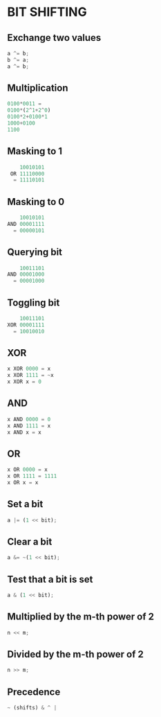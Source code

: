 # BIT SHIFTING

## Exchange two values

```js
a ^= b;
b ^= a;
a ^= b;
```

## Multiplication

```js
0100*0011 =
0100*(2^1+2^0)
0100*2+0100*1
1000+0100
1100
```

## Masking to 1

```js
    10010101
 OR 11110000
  = 11110101
```

## Masking to 0

```js
    10010101
AND 00001111
  = 00000101
```

## Querying bit

```js
    10011101
AND 00001000
  = 00001000
```

## Toggling bit

```js
    10011101
XOR 00001111
  = 10010010
```

## XOR

```js
x XOR 0000 = x
x XOR 1111 = ~x
x XOR x = 0
```

## AND

```js
x AND 0000 = 0
x AND 1111 = x
x AND x = x
```

## OR

```js
x OR 0000 = x
x OR 1111 = 1111
x OR x = x
```

## Set a bit

```js
a |= (1 << bit);
```

## Clear a bit

```js
a &= ~(1 << bit);
```

## Test that a bit is set

```js
a & (1 << bit);
```

## Multiplied by the m-th power of 2

```js
n << m;
```

## Divided by the m-th power of 2

```js
n >> m;
```

## Precedence

```js
~ (shifts) & ^ |
```
